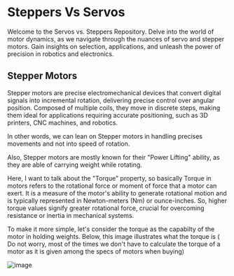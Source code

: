 # Steppers Vs Servos
Welcome to the Servos vs. Steppers Repository. Delve into the world of motor dynamics, as we navigate through the nuances of servo and stepper motors. Gain insights on selection, applications, and unleash the power of precision in robotics and electronics.

## Stepper Motors
Stepper motors are precise electromechanical devices that convert digital signals into incremental rotation, delivering precise control over angular position. Composed of multiple coils, they move in discrete steps, making them ideal for applications requiring accurate positioning, such as 3D printers, CNC machines, and robotics.

In other words, we can lean on Stepper motors in handling precises movements and not into speed of rotation.

Also, Stepper motors are mostly known for their "Power Lifting" ability, as they are able of carrying weight while rotating.

Here, I want to talk about the "Torque" property, so basically Torque in motors refers to the rotational force or moment of force that a motor can exert. It is a measure of the motor's ability to generate rotational motion and is typically represented in Newton-meters (Nm) or ounce-inches. So, higher torque values signify greater rotational force, crucial for overcoming resistance or inertia in mechanical systems.

To make it more simple, let's consider the torque as the capabilty of the motor in holding weights. Below, this image illustrates what the torque is ( Do not worry, most of the times we don't have to calculate the torque of a motor as it is given among the specs of motors when buying)

![image](https://github.com/Salmen-Abbes/Steppers-Vs-Servos/assets/114873030/0a4d160b-58b7-4c41-960a-1bf8dc9fee52)


